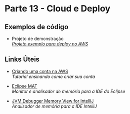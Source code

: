 # Parte 13 - Cloud e Deploy

## Exemplos de código

* Projeto de demonstração  
  *[Projeto exemplo para deploy no AWS](./demo)*

## Links Úteis

* [Criando uma conta na AWS](https://aws.amazon.com/pt/premiumsupport/knowledge-center/create-and-activate-aws-account)  
  *Tutorial ensinando como criar sua conta*

* [Eclipse MAT](https://www.eclipse.org/mat/)  
  *Monitor e analisador de memória para a IDE do Eclipse*

* [JVM Debugger Memory View for IntelliJ](https://plugins.jetbrains.com/plugin/8537-jvm-debugger-memory-view)  
  *Analisador de memória para a IDE IntelliJ*
